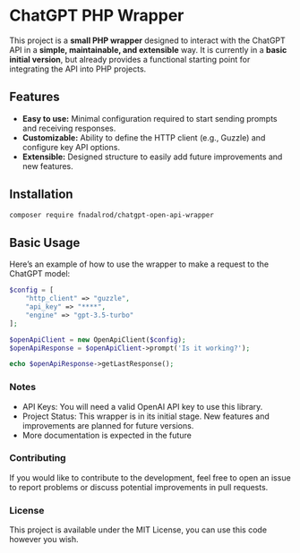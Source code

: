 # ChatGPT PHP Wrapper

This project is a **small PHP wrapper** designed to interact with the ChatGPT API in a **simple, maintainable, and extensible** way. It is currently in a **basic initial version**, but already provides a functional starting point for integrating the API into PHP projects.

## Features

- **Easy to use:** Minimal configuration required to start sending prompts and receiving responses.
- **Customizable:** Ability to define the HTTP client (e.g., Guzzle) and configure key API options.
- **Extensible:** Designed structure to easily add future improvements and new features.

## Installation

```bash
composer require fnadalrod/chatgpt-open-api-wrapper
```

## Basic Usage
Here’s an example of how to use the wrapper to make a request to the ChatGPT model:

``` php
$config = [
    "http_client" => "guzzle",
    "api_key" => "****",
    "engine" => "gpt-3.5-turbo"
];

$openApiClient = new OpenApiClient($config);
$openApiResponse = $openApiClient->prompt('Is it working?');

echo $openApiResponse->getLastResponse();
```

### Notes
 - API Keys: You will need a valid OpenAI API key to use this library.
 - Project Status: This wrapper is in its initial stage. New features and improvements are planned for future versions.
 - More documentation is expected in the future

### Contributing
If you would like to contribute to the development, feel free to open an issue to report problems or discuss potential improvements in pull requests.

### License
This project is available under the MIT License, you can use this code however you wish.